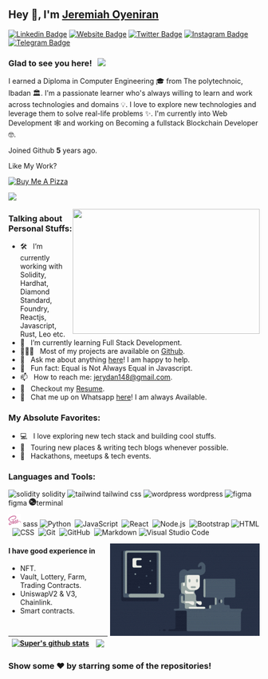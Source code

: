 ## Hey 👋, I'm [Jeremiah Oyeniran](https://github.com/jerydam/)

[![Linkedin Badge](https://img.shields.io/badge/-LinkedIn-0e76a8?style=flat-square&logo=Linkedin&logoColor=white)](https://www.linkedin.com/in/jeremiah-oyeniran-9b1587205/)
[![Website Badge](https://img.shields.io/badge/Website-3b5998?style=flat-square&logo=google-chrome&logoColor=white)](https://github.com/jerydam)
[![Twitter Badge](https://img.shields.io/badge/-Twitter-00acee?style=flat-square&logo=Twitter&logoColor=white)](https://twitter.com/jery91512303)
[![Instagram Badge](https://img.shields.io/badge/-Instagram-e4405f?style=flat-square&logo=Instagram&logoColor=white)](https://instagram.com/jerydan148/)
[![Telegram Badge](https://img.shields.io/badge/-Telegram-0088cc?style=flat-square&logo=Telegram&logoColor=white)](https://t.me/jerydam)

### Glad to see you here! &nbsp; ![](https://visitor-badge.glitch.me/badge?page_id=page&style=flat-square&color=0088cc)

I earned a Diploma in Computer Engineering 🎓 from The polytechnoic, Ibadan 🏛. I'm a passionate learner who's always willing to learn and work across technologies and domains 💡. I love to explore new technologies and leverage them to solve real-life problems ✨. I'm currently into Web Development 🕸️ and working on Becoming a fullstack Blockchain Developer🤓.

Joined Github **5** years ago.

Like My Work?

<a href="https://www.buymeacoffee.com/jerydam" target="_blank"><img src="https://cdn.buymeacoffee.com/buttons/v2/default-yellow.png" alt="Buy Me A Pizza" height="60px" width="217px" ></a>

[![](https://gitwar.herokuapp.com/badge?username=iampavangandhi&label=Gitwar%20Profile%20Score&style=for-the-badge&color=0088cc)](https://gitwar.herokuapp.com/)

<img align="right" height="250" width="375" alt="" src="https://raw.githubusercontent.com/iampavangandhi/iampavangandhi/master/gifs/coder.gif" />

### Talking about Personal Stuffs:

- 🛠 &nbsp; I’m currently working with Solidity, Hardhat, Diamond Standard, <br /> Foundry, Reactjs, Javascript, Rust, Leo etc.
- 🚀 &nbsp; I’m currently learning Full Stack Development.
- 👨🏻‍💻 &nbsp; Most of my projects are available on [Github](https://github.com/jerydam).
- 💬 &nbsp; Ask me about anything [here](https://github.com/jerydam/AboutMe)! I am happy to help.
- 👾 &nbsp; Fun fact: Equal is Not Always Equal in Javascript.
- 📫 &nbsp; How to reach me: jerydan148@gmail.com.
- 📝 &nbsp; Checkout my [Resume](https://github.com/jerydam/AboutMe/blob/master/resumee.pdf).
- 💬 &nbsp; Chat me up on Whatsapp [here](https://wa.me/message/RQCQJ3FITTOVA1)! I am always Available.

### My Absolute Favorites:

- 💻 &nbsp; I love exploring new tech stack and building cool stuffs.
- 📰 &nbsp; Touring new places & writing tech blogs whenever possible.
- 🍕 &nbsp; Hackathons, meetups & tech events.

### Languages and Tools:

<img height="15" src="images/sol.png" alt="solidity"> solidity
<img height="15" src="images/tail.png" alt="tailwind"> tailwind css
<img height="15" src="images/wor.jpg" alt="wordpress"> wordpress
<img height="15" src="images/figma.png" alt="figma"> figma
<img height="15" src="https://raw.githubusercontent.com/github/explore/80688e429a7d4ef2fca1e82350fe8e3517d3494d/topics/terminal/terminal.png" alt="terminal">terminal

<img height="25" src="https://raw.githubusercontent.com/github/explore/80688e429a7d4ef2fca1e82350fe8e3517d3494d/topics/sass/sass.png" alt="sass"> sass
![Python](https://img.shields.io/badge/-Python-05122A?style=flat&logo=python)&nbsp;
![JavaScript](https://img.shields.io/badge/-JavaScript-05122A?style=flat&logo=javascript)&nbsp;
![React](https://img.shields.io/badge/-React-05122A?style=flat&logo=react)&nbsp;
![Node.js](https://img.shields.io/badge/-Node.js-05122A?style=flat&logo=node.js)&nbsp;
![Bootstrap](https://img.shields.io/badge/-Bootstrap-05122A?style=flat&logo=bootstrap&logoColor=563D7C)
![HTML](https://img.shields.io/badge/-HTML-05122A?style=flat&logo=HTML5)&nbsp;
![CSS](https://img.shields.io/badge/-CSS-05122A?style=flat&logo=CSS3&logoColor=1572B6)&nbsp;
![Git](https://img.shields.io/badge/-Git-05122A?style=flat&logo=git)&nbsp;
![GitHub](https://img.shields.io/badge/-GitHub-05122A?style=flat&logo=github)&nbsp;
![Markdown](https://img.shields.io/badge/-Markdown-05122A?style=flat&logo=markdown)
![Visual Studio Code](https://img.shields.io/badge/-Visual%20Studio%20Code-05122A?style=flat&logo=visual-studio-code&logoColor=007ACC)&nbsp;

<img alt="Night Coding" src="https://raw.githubusercontent.com/AVS1508/AVS1508/master/assets/Night-Coding.gif" align="right"/>

#### I have good experience in

- NFT.
- Vault, Lottery, Farm, Trading Contracts.
- UniswapV2 & V3, Chainlink.
- Smart contracts.

| <a href="https://github.com/jerydam?tab=repositories"><img align="center" src="https://github-readme-stats.vercel.app/api?username=jerydam&show_icons=true&include_all_commits=true&theme=buefy&hide_border=true" alt="Super's github stats" /> </a> | <a href="https://github.com/jerydam?tab=repositories"><img align="center" src="https://github-readme-stats.vercel.app/api/top-langs/?username=jerydam&layout=compact&theme=buefy&hide_border=true" /> </a> |
| ---------------------------------------------------------------------------------------------------------------------------------------------------------------------------------------------------------------------------------------------------- | ---------------------------------------------------------------------------------------------------------------------------------------------------------------------------------------------------------- |

### Show some ❤️ by starring some of the repositories!

</div>
